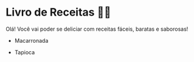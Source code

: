 # Livro de Receitas :woman_cook:

Olá! Você vai poder se deliciar com receitas fáceis, baratas e saborosas!

- Macarronada

- Tapioca
